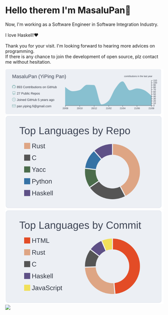 # Hello therem I'm MasaluPan👋

Now, I'm working as a Software Engineer in Software Integration Industry.
<br>
<br>I love Haskell!:heart:
<br>
<br>Thank you for your visit. I'm looking forward to hearing more advices on programming.
<br>If there is any chance to join the development of open source, plz contact me without hesitation.

![](https://raw.githubusercontent.com/MasaluPan/MasaluPan/master/profile-summary-card-output/nord_bright/0-profile-details.svg)
![](https://raw.githubusercontent.com/MasaluPan/MasaluPan/master/profile-summary-card-output/nord_bright/1-repos-per-language.svg)
![](https://raw.githubusercontent.com/MasaluPan/MasaluPan/master/profile-summary-card-output/nord_bright/2-most-commit-language.svg)
<br>
![](https://komarev.com/ghpvc/?username=MasaluPan&color=green)



